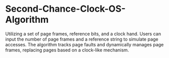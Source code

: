 # Second-Chance-Clock-OS-Algorithm
Utilizing a set of page frames, reference bits, and a clock hand. Users can input the number of page frames and a reference string to simulate page accesses. The algorithm tracks page faults and dynamically manages page frames, replacing pages based on a clock-like mechanism.
